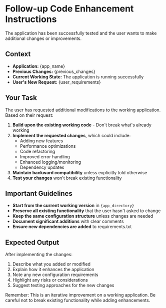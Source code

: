 # Follow-up Code Enhancement Instructions

The application has been successfully tested and the user wants to make additional changes or improvements.

## Context
- **Application:** {app_name}
- **Previous Changes:** {previous_changes}
- **Current Working State:** The application is running successfully
- **User's New Request:** {user_requirements}

## Your Task

The user has requested additional modifications to the working application. Based on their request:

1. **Build upon the existing working code** - Don't break what's already working
2. **Implement the requested changes**, which could include:
   - Adding new features
   - Performance optimizations
   - Code refactoring
   - Improved error handling
   - Enhanced logging/monitoring
   - Dependency updates
3. **Maintain backward compatibility** unless explicitly told otherwise
4. **Test your changes** won't break existing functionality

## Important Guidelines

- **Start from the current working version** in `{app_directory}`
- **Preserve all existing functionality** that the user hasn't asked to change
- **Keep the same configuration structure** unless changes are needed
- **Document significant additions** with clear comments
- **Ensure new dependencies are added** to requirements.txt

## Expected Output

After implementing the changes:
1. Describe what you added or modified
2. Explain how it enhances the application
3. Note any new configuration requirements
4. Highlight any risks or considerations
5. Suggest testing approaches for the new changes

Remember: This is an iterative improvement on a working application. Be careful not to break existing functionality while adding enhancements.